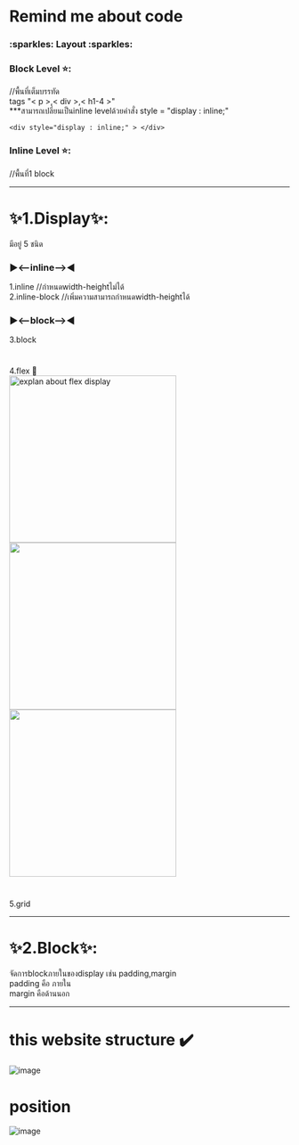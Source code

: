 # Remind me about code

<h3>:sparkles: Layout :sparkles:</h3>
<p><h3>Block Level ⭐: </h3> 
  //พื้นที่เต็มบรรทัด <br>
  tags "< p >,< div >,< h1-4 >" <br>
    ***สามารถเปลี่ยนเป็นinline levelด้วยคำสั่ง style = "display : inline;" <br>
    
    <div style="display : inline;" > </div>
    
  
  
  <h3>Inline Level ⭐: </h3> 
    //พื้นที่1 block <br>
    
  </p>

---
  # ✨1.Display✨:

  <p>
    มีอยู่ 5 ชนิด  <br>
    <h3> ▶️<--inline-->◀️</h3>
    1.inline //กำหนดwidth-heightไม่ได้ <br>
    2.inline-block //เพิ่มความสามารถกำหนดwidth-heightได้ <br>
   <h3>▶️<--block-->◀️</h3>
    3.block <br>
     
  #

  
  4.flex 🔽<br>
     <img src="https://github.com/user-attachments/assets/f77de6b0-81d4-4e87-984b-7c7ebc305de6" alt="explan about flex display" width="300">
     <img src="https://github.com/user-attachments/assets/0979e61b-16a4-4ad0-837a-a544efaa47a7" width="300px" >
     <img src="https://github.com/user-attachments/assets/faa2fb6d-5c2f-474f-8145-e4bef7440de7" width="300px" > <br>

  #
       
  5.grid  <br>

  ---

  # ✨2.Block✨:
  จัดการblockภายในของdisplay เช่น padding,margin <br>
  padding คือ ภายใน <br>
  margin คือด้านนอก
  </p>

  ---

  # this website structure ✔️ <br>
  ![image](https://github.com/user-attachments/assets/d8223751-6999-421e-9b2d-e5e68fd9c3f7)

  # position <br>
  ![image](https://github.com/user-attachments/assets/eca3906d-a95f-4958-b6c6-d42b51d7a4b2)


